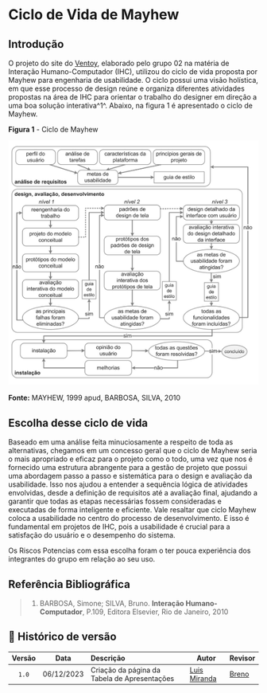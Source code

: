 # Ciclo de Vida de Mayhew 

## Introdução

O projeto do site do [Ventoy](), elaborado pelo grupo 02 na matéria de Interação Humano-Computador (IHC), utilizou do ciclo de vida  proposta por Mayhew para engenharia de usabilidade. O ciclo possui uma visão holística, em que esse processo de design reúne e organiza diferentes atividades propostas na área de IHC para orientar o trabalho do designer em direção a uma boa solução interativa^1^. Abaixo, na figura 1 é apresentado o ciclo de Mayhew.

**Figura 1** - Ciclo de Mayhew

![Ciclo de Mayhew](../assets/ciclo_de_mayhew.png)

**Fonte:** MAYHEW, 1999 apud, BARBOSA, SILVA, 2010

## Escolha desse ciclo de vida

Baseado em uma análise feita minuciosamente a respeito de toda as alternativas, chegamos em um concesso geral que o ciclo de Mayhew
seria o mais apropriado e eficaz para o projeto como o todo, uma vez que nos é fornecido uma estrutura abrangente para a gestão de
projeto que possui uma abordagem passo a passo e sistemática para o design e avaliação da usabilidade. Isso nos ajudou a entender a sequência lógica de atividades envolvidas, desde a definição de requisitos até a avaliação final, ajudando a garantir que todas as etapas necessárias fossem consideradas e executadas de forma inteligente e eficiente. Vale resaltar que ciclo Mayhew coloca a usabilidade no centro do processo de desenvolvimento. E isso é fundamental em projetos de IHC, pois a usabilidade é crucial para a satisfação do usuário e o desempenho do sistema.

Os Riscos Potencias com essa escolha foram o ter pouca experiência dos integrantes do grupo em relação ao seu uso.

## Referência Bibliográfica

> 1. BARBOSA, Simone; SILVA, Bruno. **Interação Humano-Computador**, P.109, Editora Elsevier, Rio de Janeiro, 2010

## 📑 Histórico de versão

| Versão| Data      | Descrição | Autor | Revisor       |
| :-:   | :-:       | :--       | --    | --            |
|`1.0` | 06/12/2023 | Criação da página da Tabela de Apresentações| [Luis Miranda](https://github.com/LuisMiranda10) | [Breno](https://github.com/brenob6.png)|

